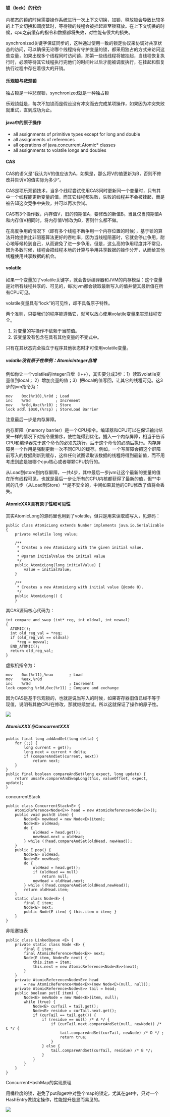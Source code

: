 
#### 锁（lock）的代价
内核态的锁的时候需要操作系统进行一次上下文切换，加锁、释放锁会导致比较多的上下文切换和调度延时，等待锁的线程会被挂起直至锁释放。在上下文切换的时候，cpu之前缓存的指令和数据都将失效，对性能有很大的损失。

synchronized关键字保证同步的，这种通过使用一致的锁定协议来协调对共享状态的访问，可以确保无论哪个线程持有守护变量的锁，都采用独占的方式来访问这些变量，如果出现多个线程同时访问锁，那第一些线线程将被挂起，当线程恢复执行时，必须等待其它线程执行完他们的时间片以后才能被调度执行，在挂起和恢复执行过程中存在着很大的开销。

#### 乐观锁与悲观锁
独占锁是一种悲观锁，synchronized就是一种独占锁

乐观锁就是，每次不加锁而是假设没有冲突而去完成某项操作，如果因为冲突失败就重试，直到成功为止。

#### java中的原子操作

* all assignments of primitive types except for long and double
* all assignments of references
* all operations of java.concurrent.Atomic* classes
* all assignments to volatile longs and doubles

#### CAS
CAS的语义是“我认为V的值应该为A，如果是，那么将V的值更新为B，否则不修改并告诉V的值实际为多少”。

CAS是项乐观锁技术，当多个线程尝试使用CAS同时更新同一个变量时，只有其中一个线程能更新变量的值，而其它线程都失败，失败的线程并不会被挂起，而是被告知这次竞争中失败，并可以再次尝试。

CAS有3个操作数，内存值V，旧的预期值A，要修改的新值B。当且仅当预期值A和内存值V相同时，将内存值V修改为B，否则什么都不做。

在高度争用的情况下（即有多个线程不断争用一个内存位置的时候），基于锁的算法开始提供比非阻塞算法更好的吞吐率，因为当线程阻塞时，它就会停止争用，耐心地等候轮到自己，从而避免了进一步争用。但是，这么高的争用程度并不常见，因为多数时候，线程会把线程本地的计算与争用共享数据的操作分开，从而给其他线程使用共享数据的机会。

#### volatile
如果一个变量加了volatile关键字，就会告诉编译器和JVM的内存模型：这个变量是对所有线程共享的、可见的，每次jvm都会读取最新写入的值并使其最新值在所有CPU可见。

volatile变量具有“lock”的可见性，却不具备原子特性。

两个准则，只要我们的程序能遵循它，就可以放心使用volatile变量来实现线程安全。

1. 对变量的写操作不依赖于当前值。
2. 该变量没有包含在具有其他变量的不变式中。

只有在其状态完全独立于程序其他状态时才可使用volatile变量。

##### volatile没有原子性举例：AtomicInteger自增
例如你让一个volatile的integer自增（i++），其实要分成3步：1）读取volatile变量值到local； 2）增加变量的值；3）把local的值写回，让其它的线程可见。这3步的jvm指令为：

    mov    0xc(%r10),%r8d ; Load
    inc    %r8d           ; Increment
    mov    %r8d,0xc(%r10) ; Store
    lock addl $0x0,(%rsp) ; StoreLoad Barrier

注意最后一步是内存屏障。

内存屏障（memory barrier）是一个CPU指令。编译器和CPU可以在保证输出结果一样的情况下对指令重排序，使性能得到优化。插入一个内存屏障，相当于告诉CPU和编译器先于这个命令的必须先执行，后于这个命令的必须后执行。内存屏障另一个作用是强制更新一次不同CPU的缓存。例如，一个写屏障会把这个屏障前写入的数据刷新到缓存，这样任何试图读取该数据的线程将得到最新值，而不用考虑到底是被哪个cpu核心或者哪颗CPU执行的。

从Load到store到内存屏障，一共4步，其中最后一步jvm让这个最新的变量的值在所有线程可见，也就是最后一步让所有的CPU内核都获得了最新的值，但**中间的几步（从Load到Store）**是不安全的，中间如果其他的CPU修改了值将会丢失。

#### AtomicXXX具有原子性和可见性
其实AtomicLong的源码里也用到了volatile，但只是用来读取或写入，见源码：

    public class AtomicLong extends Number implements java.io.Serializable {
        private volatile long value;
     
        /**
         * Creates a new AtomicLong with the given initial value.
         *
         * @param initialValue the initial value
         */
        public AtomicLong(long initialValue) {
            value = initialValue;
        }
     
        /**
         * Creates a new AtomicLong with initial value {@code 0}.
         */
        public AtomicLong() {
        }

其CAS源码核心代码为：

    int compare_and_swap (int* reg, int oldval, int newval) 
    {
      ATOMIC();
      int old_reg_val = *reg;
      if (old_reg_val == oldval) 
         *reg = newval;
      END_ATOMIC();
      return old_reg_val;
    }

虚拟机指令为：

    mov    0xc(%r11),%eax       ; Load
    mov    %eax,%r8d            
    inc    %r8d                 ; Increment
    lock cmpxchg %r8d,0xc(%r11) ; Compare and exchange

因为CAS是基于乐观锁的，也就是说当写入的时候，如果寄存器旧值已经不等于现值，说明有其他CPU在修改，那就继续尝试。所以这就保证了操作的原子性。

![](http://images.cnitblog.com/blog/28306/201402/191824497484728.png)

##### AtomicXXX与ConcurrentXXX

    public final long addAndGet(long delta) {
        for (;;) {
            long current = get();
            long next = current + delta;
            if (compareAndSet(current, next))
                return next;
        }
    }
    public final boolean compareAndSet(long expect, long update) {
        return unsafe.compareAndSwapLong(this, valueOffset, expect, update);
    }

concurrentStack

    public class ConcurrentStack<E> {
        AtomicReference<Node<E>> head = new AtomicReference<Node<E>>();
        public void push(E item) {
            Node<E> newHead = new Node<E>(item);
            Node<E> oldHead;
            do {
                oldHead = head.get();
                newHead.next = oldHead;
            } while (!head.compareAndSet(oldHead, newHead));
        }
        public E pop() {
            Node<E> oldHead;
            Node<E> newHead;
            do {
                oldHead = head.get();
                if (oldHead == null) 
                    return null;
                newHead = oldHead.next;
            } while (!head.compareAndSet(oldHead,newHead));
            return oldHead.item;
        }
        static class Node<E> {
            final E item;
            Node<E> next;
            public Node(E item) { this.item = item; }
        }
    }

非阻塞链表

    public class LinkedQueue <E> {
        private static class Node <E> {
            final E item;
            final AtomicReference<Node<E>> next;
            Node(E item, Node<E> next) {
                this.item = item;
                this.next = new AtomicReference<Node<E>>(next);
            }
        }
        private AtomicReference<Node<E>> head
            = new AtomicReference<Node<E>>(new Node<E>(null, null));
        private AtomicReference<Node<E>> tail = head;
        public boolean put(E item) {
            Node<E> newNode = new Node<E>(item, null);
            while (true) {
                Node<E> curTail = tail.get();
                Node<E> residue = curTail.next.get();
                if (curTail == tail.get()) {
                    if (residue == null) /* A */ {
                        if (curTail.next.compareAndSet(null, newNode)) /* C */ {
                            tail.compareAndSet(curTail, newNode) /* D */ ;
                            return true;
                        }
                    } else {
                        tail.compareAndSet(curTail, residue) /* B */;
                    }
                }
            }
        }
    }

ConcurrentHashMap的实现原理

用桶粒度的锁，避免了put和get中对整个map的锁定，尤其在get中，只对一个HashEntry做锁定操作，性能提升是显而易见的。

![](http://images.cnitblog.com/blog/28306/201402/121727197879329.png)